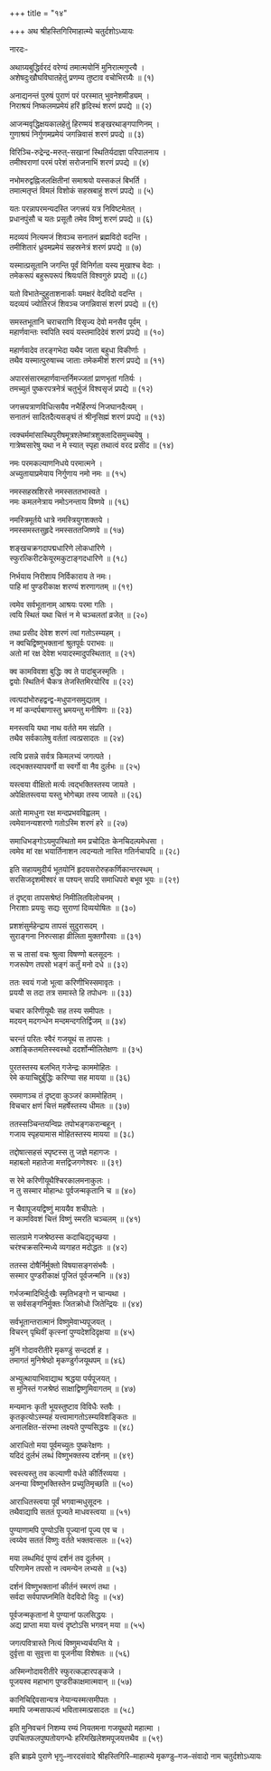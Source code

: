 +++
title = "१४"

+++
अथ श्रीहस्तिगिरिमाहात्म्ये चतुर्दशोऽध्यायः

नारदः-

अथाग्र्यबुद्धिर्वरदं वरेण्यं तमात्मयोनिं मुनिरात्मगुप्त्यै ।  
अशेषदुःखौघविघातहेतुं प्रणम्य तुष्टाव वचोभिरग्र्यैः ॥ (१)

अनाद्यनन्तं पुरुषं पुराणं परं परस्मात् भुवनेशमीड्यम् ।  
निराश्रयं निष्कलमप्रमेयं हरिं हृदिस्थं शरणं प्रपद्ये ॥ (२)

आजन्मवृद्धिक्षयकालहेतुं हिरण्मयं शङ्खरथाङ्गपाणिनम् ।  
गुणाश्रयं निर्गुणमप्रमेयं जगन्निवासं शरणं प्रपद्ये ॥ (३)

विरिञ्चि-रुद्रेन्द्र-मरुत्-सखानां स्थितिर्यदाज्ञा परिपालनाय ।  
तमीश्वराणां परमं परेशं सरोजनाभिं शरणं प्रपद्ये ॥ (४)

नभोमरुद्वह्निजलक्षितीनां समाश्रयो यस्सकलं बिभर्ति ।  
तमात्मतृप्तं विमलं विशोकं सहस्रबाहुं शरणं प्रपद्ये ॥ (५)

यतः परन्नापरमन्यदस्ति जगत्त्रयं यत्र निविष्टमेतत् ।  
प्रधानपुंसौ च यतः प्रसूतौ तमेव विष्णुं शरणं प्रपद्ये ॥ (६)

मदव्ययं नित्यमजं शिवञ्च सनातनं ब्रह्मविदो वदन्ति ।  
तमीशितारं ध्रुवमप्रमेयं सहस्रनेत्रं शरणं प्रपद्ये ॥ (७)

यस्मात्प्रसूतानि जगन्ति पूर्वं विनिर्गता यस्य मुखाश्च वेदाः ।  
तमेकरूपं बहुरूपरूपं श्रियःपतिं विश्वगुरुं प्रपद्ये ॥ (८)

यतो विभातेन्दुहुताशनार्काः यमक्षरं वेदविदो वदन्ति ।  
यदव्ययं ज्योतिरजं शिवञ्च जगन्निवासं शरणं प्रपद्ये ॥ (९)

समस्तभूतानि चराचराणि विसृज्य देवो मनसैव पूर्वम् ।  
महार्णवान्तः स्वपिति स्वयं यस्तमादिदेवं शरणं प्रपद्ये ॥ (१०)

महार्णवादेव तरङ्गभेदा यथैव जाता बहुधा विकीर्णाः ।  
तथैव यस्मात्पुरुषाच्च जाताः तमेकमीशं शरणं प्रपद्ये ॥ (११)

अपारसंसारमहार्णवान्तर्निमज्जतां प्राणभृतां गतिर्यः ।  
तमच्युतं पुष्करपत्रनेत्रं चतुर्भुजं विश्वसृजं प्रपद्ये ॥ (१२)

जगत्त्रयत्राणविधित्सयैव नभैर्हिरण्यं निजघानदैत्यम् ।  
सनातनं सादितदैत्यसङ्घं तं श्रीनृसिह्मं शरणं प्रपद्ये ॥ (१३)

त्वक्चर्ममांसास्थिपुरीषमूत्रश्लेष्मांत्रशुक्लादिसमुच्चयेषु ।  
गात्रेष्वसारेषु यथा न मे स्यात् स्पृहा तथात्वं वरद प्रसीद ॥ (१४)

नमः परमकल्याणनिधये परमात्मने ।  
अच्युतायाप्रमेयाय निर्गुणाय नमो नमः ॥ (१५)

नमस्सहस्रशिरसे नमस्सततभास्वते ।  
नमः कमलनेत्राय नमोऽनन्ताय विष्णवे ॥ (१६)

नमस्त्रिमूर्तये धात्रे नमस्त्रियुगशक्तये ।  
नमस्समस्तसुहृदे नमस्सततजिष्णवे ॥ (१७)

शङ्खचक्रगदापद्मधारिणे लोकधारिणे ।  
स्फुरत्किरीटकेयूरमकुटाङ्गदधारिणे ॥ (१८)

निर्भयाय निरीशाय निर्विकाराय ते नमः।  
पाहि मां पुण्डरीकाक्ष शरण्यं शरणागतम् ॥ (१९)

त्वमेव सर्वभूतानाम् आश्रयः परमा गतिः ।  
त्वयि स्थितं यथा चित्तं न मे चञ्चलतां व्रजेत् ॥ (२०)

तथा प्रसीद देवेश शरणं त्वां गतोऽस्म्यहम् ।  
न क्वचिद्विष्णुभक्तानां श्रुतपूर्वः पराभवः ॥  
अतो मां रक्ष देवेश भयादस्मादुपस्थितात् ॥ (२१)

क्व कामविवशा बुद्धिः क्व ते पादांबुजस्मृतिः ।  
द्वयोः स्थितिर्न चैकत्र तेजस्तिमिरयोरिव ॥ (२२)

त्वत्पदांभोरुहद्वन्द्व-मधुपानसमुद्यतम् ।  
न मां कन्दर्पबाणास्तु भ्रमयन्तु मनीषिणः ॥ (२३)

मनस्त्वयि यथा नाथ वर्तते मम संप्रति ।  
तथैव सर्वकालेषु वर्ततां त्वत्प्रसादतः ॥ (२४)

त्वयि प्रसन्ने सर्वत्र किमलभ्यं जगत्पते ।  
त्वद्भक्तस्यापवर्गो वा स्वर्गो वा नैव दुर्लभः ॥ (२५)

यस्त्वया वीक्षितो मर्त्यः त्वद्भक्तिस्तस्य जायते ।  
अपेक्षितस्त्वया यस्तु भोगेच्छा तस्य जायते ॥ (२६)

अतो मामधुना रक्ष मन्दप्रभवविह्वलम् ।  
त्वमेवानन्यशरणो गतोऽस्मि शरणं हरे ॥ (२७)

समाधिभङ्गोऽयमुपस्थितो मम प्रचोदितः केनचिदल्पमेधसा ।  
त्वमेव मां रक्ष भयार्तिनाशन त्वदन्यतो नास्ति गतिर्नचापदि ॥ (२८)

इति सहायमुदीर्य भूतयोनिं हृदयसरोरुहकर्णिकान्तरस्थम् ।  
सरसिजदृशमीश्वरं स पश्यन् सपदि समाधिपरो बभूव भूयः ॥ (२९)

तं दृष्ट्वा तापसश्रेष्ठं निमीलितविलोचनम् ।  
निराशाः प्रययुः सद्यः सुराणां दिव्ययोषितः ॥ (३०)

प्रशशंसुर्महेन्द्राय तापसं सुदुरासदम् ।  
सुराङ्गना निरुत्साहा व्रीलिता मुक्तगौरवाः ॥ (३१)

स च तासां वचः श्रुत्वा विषण्णो बलसूदनः ।  
गजरूपेण तपसो भङ्गं कर्तुं मनो दधे ॥ (३२)

ततः स्वयं गजो भूत्वा करिणीभिस्समावृतः ।  
प्रययौ स तदा तत्र समास्ते हि तपोधनः ॥ (३३)

चचार करिणीयूथैः सह तस्य समीपतः ।  
मदयन् मदगन्धेन मन्दमन्दगतिर्द्विजम् ॥ (३४)

चरन्तं परितः स्वैरं गजयूथं स तापसः ।  
अशङ्कितमतिस्स्वस्थो ददर्शोन्मीलितेक्षणः ॥ (३५)

पुरतस्तस्य बलभित् गजेन्द्रः काममोहितः ।  
रेमे कयाचिद्दुर्बुद्धिः करिण्या सह मायया ॥ (३६)

रममाणञ्च तं दृष्ट्वा कुञ्जरं काममोहितम् ।  
विचचार क्षणं चित्तं महर्षेस्तस्य धीमतः ॥ (३७)

ततस्सञ्चिन्तयन्विप्रः तपोभङ्गकरान्बहून् ।  
गजाय स्पृहयामास मोहितस्तस्य मायया ॥ (३८)

तद्दोषात्सहसं स्पृष्टस्स तु जज्ञे महागजः ।  
महाबलो महातेजा मत्तद्विजगणेश्वरः ॥ (३९)

स रेमे करिणीयूथैश्चिरकालमनाकुलः ।  
न तु सस्मार मोहान्धः पूर्वजन्मकृतानि च ॥ (४०)

न चैवापूजयद्विष्णुं माययैव शचीपतेः ।  
न कामविवशं चित्तं विष्णुं स्मरति चञ्चलम् ॥ (४१)

सालग्रामे गजश्रेष्ठस्स कदाचिद्यदृच्छया ।  
चरंश्चक्रसरिन्मध्ये व्यगाहत मदोद्धतः ॥ (४२)

ततस्स दोषैर्निर्मुक्तो विषयासङ्गसंभवैः ।  
सस्मार पुण्डरीकाक्षं पूजितं पूर्वजन्मनि ॥ (४३)

गर्भजन्मादिभिर्दुःखैः स्मृतिभङ्गो न चान्यथा ।  
स सर्वसङ्गनिर्मुक्तः जितक्रोधो जितेन्द्रियः ॥ (४४)

सर्वभूतान्तरात्मानं विष्णुमेवाभ्यपूजयत् ।  
विचरन् पृथिवीं कृत्स्नां पुण्यदेशदिदृक्षया ॥ (४५)

मुनिं गोदावरीतीरे मृकण्डुं सन्ददर्श ह ।  
तमागतं मुनिश्रेष्ठो मृकण्डुर्गजयूथपम् ॥ (४६)

अभ्युत्थायाभिवाद्याथ श्रद्धया पर्यपूजयत् ।  
स मुनिस्तं गजश्रेष्ठं साक्षाद्विष्णुमिवागतम् ॥ (४७)

मन्यमानः कृती भूयस्तुष्टाव विविधैः स्तवैः ।  
कृतकृत्योऽस्म्यहं यत्त्वामागतोऽस्म्यविशङ्कितः ॥  
अनालक्षित-संरम्भा लक्ष्यते पुण्यसिद्धयः ॥ (४८)

आराधितो मया पूर्वमच्युतः पुष्करेक्षणः ।  
यदिदं दुर्लभं लब्धं विष्णुभक्तस्य दर्शनम् ॥ (४९)

स्वस्त्यस्तु तव कल्याणी वर्धते कीर्तिरव्यया ।  
अनन्या विष्णुभक्तिस्तेन प्रच्युतिमृच्छति ॥ (५०)

आराधितस्त्वया पूर्वं भगवान्मधुसूदनः ।  
तथैवाद्यापि सततं पूज्यते माधवस्त्वया ॥ (५१)

पुण्याणामपि पुण्योऽसि पूज्यानां पूज्य एव च ।  
त्वय्येव सततं विष्णुः वर्तते भक्तवत्सलः ॥ (५२)

मया लब्धमिदं पुण्यं दर्शनं तव दुर्लभम् ।  
परिणामेन तपसो न त्वमन्येन लभ्यसे ॥ (५३)

दर्शनं विष्णुभक्तानां कीर्तनं स्मरणं तथा ।  
सर्वदा सर्वपापघ्नमिति वेदविदो विदुः ॥ (५४)

पूर्वजन्मकृतानां मे पुण्यानां फलसिद्धयः ।  
अद्य प्राप्ता मया यत्त्वं दृष्टोऽसि भगवन् मया ॥ (५५)

जगत्पवित्रास्ते नित्यं विष्णुमभ्यर्चयन्ति ये ।  
दुर्वृत्ता वा सुवृत्ता वा पूजनीया विशेषतः ॥ (५६)

अस्मिन्गोदावरीतीरे स्फुरत्कल्हारपङ्कजे ।  
पूजयस्व महाभाग पुण्डरीकाक्षमात्मवान् ॥ (५७)

कानिचिद्दिवसान्यत्र नेयान्यस्मत्समीपतः ।  
ममापि जन्मसाफल्यं भवितास्मत्प्रसादतः ॥ (५८)

इति मुनिवचनं निशम्य रम्यं नियतमना गजयूथपो महात्मा ।  
उपचितफलपुष्पतोयगन्धैः हरिमखिलेशमपूजयत्तथैव ॥ (५९)

इति ब्राह्म्ये पुराणे भृगु–नारदसंवादे श्रीहस्तिगिरि–माहात्म्ये मृकण्डु–गज–संवादो नाम चतुर्दशोऽध्यायः
